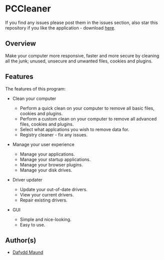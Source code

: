 # PCCleaner
If you find any issues please post them in the issues section, also star this repository if you like the application - download [here](https://github.com/Stryzhh/PC/releases).

## Overview
Make your computer more responsive, faster and more secure by cleaning all the junk; unused, unsecure and unwanted files, cookies and plugins.

## Features

The features of this program:

* Clean your computer
  * Perform a quick clean on your computer to remove all basic files, cookies and plugins.
  * Perform a custom clean on your computer to remove all advanced files, cookies and plugins.
  * Select what applcations you wish to remove data for.
  * Registry cleaner - fix any issues.

* Manage your user experience
  * Manage your applications.
  * Manage your startup applications.
  * Manage your browser plugins.
  * Manage your disk drives.

* Driver updater
  * Update your out-of-date drivers.
  * View your current drivers.
  * Repair existing drivers.

* GUI
  * Simple and nice-looking.
  * Easy to use.

## Author(s)
* [Dafydd Maund](https://github.com/Stryzhh)
